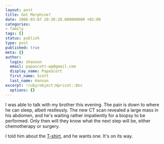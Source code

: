 ```yaml
---
layout: post
title: Got Morphine?
date: 2006-03-07 20:30:28.000000000 +01:00
categories:
- family
tags: []
status: publish
type: post
published: true
meta: {}
author:
  login: shanson
  email: papascott-wp@gmail.com
  display_name: PapaScott
  first_name: Scott
  last_name: Hanson
excerpt: !ruby/object:Hpricot::Doc
  options: {}
---
```

<p>I was able to talk with my brother this evening. The pain is down to where he can sleep, albeit restlessly. The new CT scan revealed a large mass in his abdomen, and he's waiting rather impatiently for a biopsy to be performed. Only then will they know what the next step will be, either chemotherapy or surgery.</p>
<p>I told him about the <a href="https://www.papascott.de/archives/2006/03/05/life-sucks/">T-shirt</a>, and he wants one. It's on its way.  </p>
